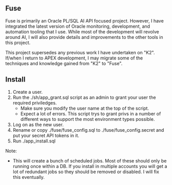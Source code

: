 ## Fuse

Fuse is primarily an Oracle PL/SQL AI API focused project. However, I have integrated the latest version of Oracle monitoring, development, and automation tooling that I use. While most of the development will revolve around AI, I will also provide details and improvements to the other tools in this project.

This project supersedes any previous work I have undertaken on "K2". If/when I return to APEX development, I may migrate some of the techniques and knowledge gained from "K2" to "Fuse".

## Install

1. Create a user.
2. Run the ./sh/app_grant.sql script as an admin to grant your user the required priviledges.
   * Make sure you modify the user name at the top of the script.
   * Expect a lot of errors. This script trys to grant privs in a number of different ways to support the most environment types possible.
3. Log on as the new user.
4. Rename or copy ./fuse/fuse_config.sql to ./fuse/fuse_config.secret and put your secret API tokens in it.
5. Run ./app_install.sql

Note:
   * This will create a bunch of scheduled jobs. Most of these should only be running once within a DB. If you install in multiple accounts you will get a lot of redundant jobs so they should be removed or disabled. I will fix this eventually.
